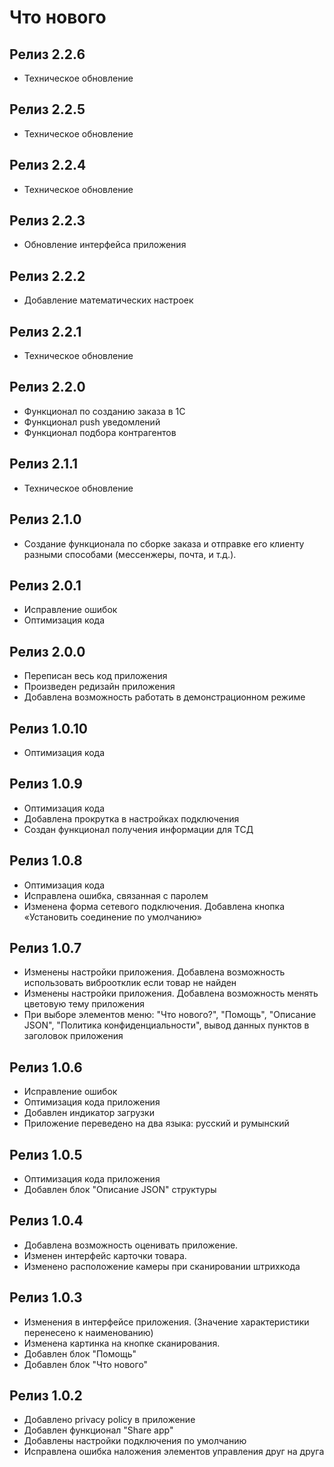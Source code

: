 
# Что нового

## Релиз 2.2.6
* Техническое обновление

## Релиз 2.2.5
* Техническое обновление
  
## Релиз 2.2.4
* Техническое обновление

## Релиз 2.2.3
* Обновление интерфейса приложения

## Релиз 2.2.2
* Добавление математических настроек

## Релиз 2.2.1
* Техническое обновление

## Релиз 2.2.0
* Функционал по созданию заказа в 1С
* Функционал push уведомлений
* Функционал подбора контрагентов

## Релиз 2.1.1
* Техническое обновление

## Релиз 2.1.0
* Создание функционала по сборке заказа и отправке его клиенту
разными способами (мессенжеры, почта, и т.д.).

## Релиз 2.0.1
* Исправление ошибок
* Оптимизация кода

## Релиз 2.0.0
* Переписан весь код приложения
* Произведен редизайн приложения
* Добавлена возможность работать в демонстрационном режиме

## Релиз 1.0.10
* Оптимизация кода

## Релиз 1.0.9
* Оптимизация кода
* Добавлена прокрутка в настройках подключения
* Создан функционал получения информации для ТСД

## Релиз 1.0.8
* Оптимизация кода
* Исправлена ошибка, связанная с паролем
* Изменена форма сетевого подключения. Добавлена кнопка «Установить соединение по умолчанию»

## Релиз 1.0.7
* Изменены настройки приложения. Добавлена возможность использовать виброотклик если товар не найден
* Изменены настройки приложения. Добавлена возможность менять цветовую тему приложения
* При выборе элементов меню: "Что нового?", "Помощь", "Описание JSON", "Политика конфиденциальности", вывод данных пунктов в заголовок приложения

## Релиз 1.0.6
* Исправление ошибок
* Оптимизация кода приложения
* Добавлен индикатор загрузки
* Приложение переведено на два языка: русский и румынский

## Релиз 1.0.5
* Оптимизация кода приложения
* Добавлен блок "Описание JSON" структуры

## Релиз 1.0.4
* Добавлена возможность оценивать приложение.
* Изменен интерфейс карточки товара.
* Изменено расположение камеры при сканировании штрихкода

## Релиз 1.0.3
* Изменения в интерфейсе приложения. (Значение характеристики перенесено к наименованию)
* Изменена картинка на кнопке сканирования.
* Добавлен блок "Помощь"
* Добавлен блок "Что нового"

## Релиз 1.0.2
* Добавлено privacy policy в приложение
* Добавлен функционал "Share app"
* Добавлены настройки подключения по умолчанию
* Исправлена ошибка наложения элементов управления друг на друга
